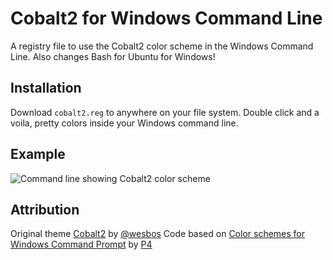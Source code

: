 # Cobalt2 for Windows Command Line

A registry file to use the Cobalt2 color scheme in the Windows Command Line. Also changes Bash for Ubuntu for Windows!

## Installation

Download `cobalt2.reg` to anywhere on your file system. Double click and a voila, pretty colors inside your Windows command line.

## Example 

![Command line showing Cobalt2 color scheme](https://i.imgur.com/xOkyQ5f.jpg)

## Attribution

Original theme [Cobalt2](https://github.com/wesbos/cobalt2) by [@wesbos](https://twitter.com/wesbos)
Code based on [Color schemes for Windows Command Prompt](https://gist.github.com/P4/4245793) by [P4](https://gist.github.com/P4)
